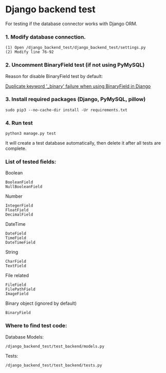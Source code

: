 # Django backend test
For testing if the database connector works with Django ORM.

### 1. Modify database connection.
```
(1) Open /django_backend_test/django_backend_test/settings.py
(2) Modify line 76-92
```

### 2. Uncomment BinaryField test (if not using PyMySQL)
Reason for disable BinaryField test by default:

[Duplicate keyword '_binary' failure when using BinaryField in Django](https://github.com/PyMySQL/PyMySQL/issues/549)

### 3. Install required packages (Django, PyMySQL, pillow)
```
sudo pip3 --no-cache-dir install -Ur requirements.txt
```

### 4. Run test
```
python3 manage.py test
```
It will create a test database automatically, then delete it after all tests are complete.


### List of tested fields:
Boolean
```
BooleanField
NullBooleanField
```
Number
```
IntegerField
FloatField
DecimalField
```
DateTime
```
DateField
TimeField
DateTimeField
```
String
```
CharField
TextField
```
File related
```
FileField
FilePathField
ImageField
```
Binary object (ignored by default)
```
BinaryField
```

### Where to find test code:

Database Models:
```
/django_backend_test/test_backend/models.py
```

Tests:
```
/django_backend_test/test_backend/tests.py
```
